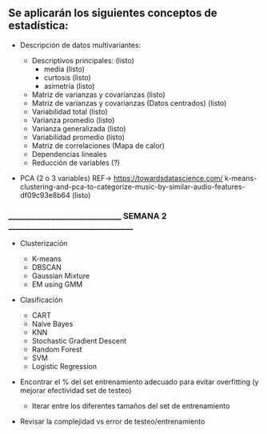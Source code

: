 ## Se aplicarán los siguientes conceptos de estadística:

* Descripción de datos multivariantes:

  * Descriptivos principales: (listo)
    * media (listo)
    * curtosis (listo)
    * asimetría (listo)
  * Matriz de varianzas y covarianzas (listo)
  * Matriz de varianzas y covarianzas (Datos centrados) (listo)
  * Variabilidad total (listo)
  * Varianza promedio (listo)
  * Varianza generalizada (listo)
  * Variabilidad promedio (listo)
  * Matriz de correlaciones (Mapa de calor)
  * Dependencias lineales 
  * Reducción de variables (?)

* PCA (2 o 3 variables) REF-> https://towardsdatascience.com/ k-means-clustering-and-pca-to-categorize-music-by-similar-audio-features-df09c93e8b64 (listo)



### _____________________________ SEMANA 2 ________________________________



* Clusterización
  * K-means
  * DBSCAN
  * Gaussian Mixture
  * EM using GMM
   
* Clasificación
    * CART
    * Naive Bayes
    * KNN
    * Stochastic Gradient Descent
    * Random Forest
    * SVM
    * Logistic Regression

* Encontrar el % del set entrenamiento adecuado para evitar overfitting (y mejorar efectividad set de testeo)
  * Iterar entre los diferentes tamaños del set de entrenamiento
* Revisar la complejidad vs error de testeo/entrenamiento